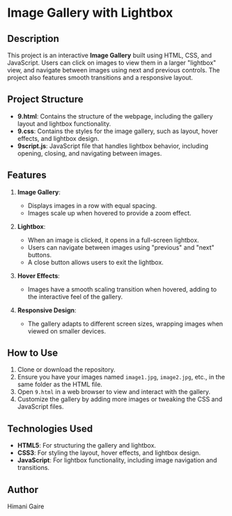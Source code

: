 # Image Gallery with Lightbox

## Description

This project is an interactive **Image Gallery** built using HTML, CSS, and JavaScript. Users can click on images to view them in a larger "lightbox" view, and navigate between images using next and previous controls. The project also features smooth transitions and a responsive layout.

## Project Structure

- **9.html**: Contains the structure of the webpage, including the gallery layout and lightbox functionality.
- **9.css**: Contains the styles for the image gallery, such as layout, hover effects, and lightbox design.
- **9script.js**: JavaScript file that handles lightbox behavior, including opening, closing, and navigating between images.

## Features

1. **Image Gallery**:
    - Displays images in a row with equal spacing.
    - Images scale up when hovered to provide a zoom effect.

2. **Lightbox**:
    - When an image is clicked, it opens in a full-screen lightbox.
    - Users can navigate between images using "previous" and "next" buttons.
    - A close button allows users to exit the lightbox.

3. **Hover Effects**:
    - Images have a smooth scaling transition when hovered, adding to the interactive feel of the gallery.

4. **Responsive Design**:
    - The gallery adapts to different screen sizes, wrapping images when viewed on smaller devices.

## How to Use

1. Clone or download the repository.
2. Ensure you have your images named `image1.jpg`, `image2.jpg`, etc., in the same folder as the HTML file.
3. Open `9.html` in a web browser to view and interact with the gallery.
4. Customize the gallery by adding more images or tweaking the CSS and JavaScript files.

## Technologies Used

- **HTML5**: For structuring the gallery and lightbox.
- **CSS3**: For styling the layout, hover effects, and lightbox design.
- **JavaScript**: For lightbox functionality, including image navigation and transitions.

## Author

Himani Gaire
